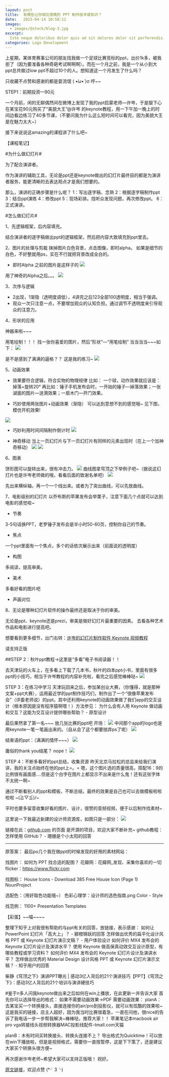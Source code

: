 ```yaml
---
layout: post
title:  有哪些让你相见恨晚的 PPT 制作技术或知识？
date:   2015-04-14 10:58:12
images:
  - images/@stock/blog-3.jpg
excerpt:
  Iste neque doloribus dolor quis ad sit dolores dolor sit perferendis. nemo in rerum ducimus possimus aspernatur quas est. dolorem eaque vel id quasi voluptatem eligendi rerum et quo ut. fuga qui ea voluptates sunt
categories: Logo Development
---
```


上星期，某体育赛事公司的朋友找我做一个足球比赛竞标的ppt，出价1k多，被我拒了（因为要准备各种奇葩考试啊啊啊）。而在一个月之前，我是一个从小到大ppt总共做过low ppt不超过10个的人。想知道这一个月发生了什么吗？

只收藏不点赞和感谢的都是耍流氓 ( •̀ω•́ )σ 哼~~

STEP1：前期投资—90元

一个月前，闲的无聊偶然间在微博上发现了我的ppt启蒙老师—许岑，于是狠下心在某宝花90元购买了“美貌大王”@许岑 的keynote教程，用一下午加一晚上的时间边看边练习了40多节课，（不要问我为什么这么短时间可以看完，因为美貌大王是在魅力太大~）

接下来说说这amazing的课程讲了什么吧~

【课程笔记】

#为什么做幻灯片#

为了配合演讲者。

作为演讲的辅助工具，无论是ppt还是keynote做出的幻灯片最终目的都是为演讲者服务，能更清晰的去表达观点才是我们想要的。

那么，演讲的正确步骤是什么呢？
1：写出逐字稿、念熟
2：根据逐字稿制作ppt
3：结合ppt演练
4：修改ppt
5：现场彩排。找听众发现问题，再次修改ppt。
6：正式演讲。

#怎么做幻灯片#

1、先逻辑框架，后内容填充。

结合演讲者的逐字稿做出ppt的逻辑框架，然后把内容大致填充到ppt里去。

2、图片的处理与剪裁
抹掉图片白色背景，点击图像，即时alpha。
如果是细节的白色，不好整就用ps，实在不行就把背景改成全白的。

* 即时Alpha
之前的图片是这样子的
![](http://ww3.sinaimg.cn/large/85b1eb2djw1f6umj3i9gdj20go0ahaas.jpg)

用了神奇的Alpha之后。。。
![](http://ww3.sinaimg.cn/large/85b1eb2djw1f6umjs3vypj20go0ah3z6.jpg)


3、次序与逻辑

* 2出现，1渐隐（透明度调低），4讲完之后123全部100透明度，相当于强调。
* 观众一次只注意一点，不要增加观众的认知负担。通过调节不透明度来引导观众的注意力。

4、形状的应用

神器来啦~~~

用笔绘制！！！
找一张你喜爱的图片，然后“形状”—“用笔绘制”
当当当当~~~如下：
![](http://ww2.sinaimg.cn/large/85b1eb2djw1f6umksgt8xj20g109umxt.jpg)

是不是感到了满满的逼格？？
这是我的练习~
![](http://ww1.sinaimg.cn/large/85b1eb2djw1f6umlalyxnj20go0cidfx.jpg)

5、动画效果

* 效果要符合逻辑，符合实物的物理规律
比如： 一个球，动作效果就应该是：掉落+旋转20°
再比如：锤子手机发布会时，一开始的锤子—掉落效果；一张湖面的图片—涟漪效果；一扇木门—开门效果。

* 巧妙使用两张图片+动画效果（渐隐）
可以达到意想不到的感觉哦~
见下图，模仿开机效果!

![](http://ww3.sinaimg.cn/large/85b1eb2djw1f6umm5173rj20go09ndgw.jpg)

* 巧妙利用时间间隔制作倒计时
![](http://ww3.sinaimg.cn/large/85b1eb2djw1f6ummqtthxj20go0cgmxf.jpg)

* 神奇移动
当上一页幻灯片与下一页幻灯片有同样的元素出现时（在上一个加神奇移动）
![](http://ww1.sinaimg.cn/large/85b1eb2djw1f6umncuom0j20go084js0.jpg)
![](http://ww3.sinaimg.cn/large/85b1eb2djw1f6umniqgw4j20go0973zc.jpg)


6、图表

饼形图可以旋转出来，很有冲击力。
![](http://ww4.sinaimg.cn/large/85b1eb2djw1f6umo7v0iuj20go0afwfa.jpg)
曲线图拿穹顶之下举例子吧~（据说这幻灯片也是许岑老师做的哦，看看后面的致谢名单吧）
![](http://ww4.sinaimg.cn/large/85b1eb2djw1f6umowj4f3j20go090q41.jpg)

先出来横纵轴，再一个一个线出来。或者为了突出曲线，可以先放曲线。

7、电影级别的幻灯片
以乔布斯的苹果发布会举栗子，注意下面几个点就可以达到电影的感觉啦~

* 节奏

3-5句话换PPT，老罗锤子发布会是半小时50-60页，控制你自己的节奏。

* 焦点

一个ppt里面有一个焦点，多个的话依次展示出来（前面说的透明度）

* 构图

多阅读，提高审美。

* 美术

多看好看的图片吧

* 声画对位

8、无论是哪种幻灯片软件的操作最终还是取决于你的审美。

无论是ppt、keynote还是prezi，审美是做好幻灯片最重要的因素。
去看各种艺术作品和电影进行提高吧。

想要看到更多细节，出门右转：[许岑的幻灯片制作软件 Keynote 视频教程](https://item.taobao.com/item.htm?id=40975579044&toSite=main#detail)

请支持正版

##STEP 2：秋叶ppt教程→这里是“多看”电子书阅读器！！

去天津玩的火车上，在多看上下载了几本书，秋叶的四本ppt小书，里面有很多ppt的小技巧，相当于许岑教程的内容补充啦，看完之后感觉棒棒哒~
![](http://ww2.sinaimg.cn/large/85b1eb2djw1f6umrn3ihvj20go0tntco.jpg)

STEP 3：在练习中学习
天津玩回来之后，参加某创业大赛，（你懂得，就是那种文案+ppt大赛），运用最近学的ppt制作技巧们，制作出了一个“很像苹果发布会”（评委老师说）的ppt。其中还利用keynote的动画效果做了我们app的交互设计（根本原因是没有程序猿啊喂！）方法参见：
为什么会有人用 Keynote 做动画和交互？这能为交互设计提供哪些帮助？ - 原型设计

最后果然拿了第一名~~~
放几张比赛的ppt吧
开场：
![](http://ww4.sinaimg.cn/large/85b1eb2djw1f6umsbccwvj20go0af40i.jpg)
中间那个app的logo也是用keynote一笔一笔画出来的。（自从会了这个都要抛弃ps了呢）
![](http://ww2.sinaimg.cn/large/85b1eb2djw1f6umsq26n6j20go0afjso.jpg)

结束语的ppt：（满满的情怀~~~）
![](http://ww3.sinaimg.cn/large/85b1eb2djw1f6umtb99y4j20go0afwh1.jpg)

庸俗的thank you结尾？
nope！
![](http://ww4.sinaimg.cn/large/85b1eb2djw1f6umtoi17uj20go0afwf9.jpg)

STEP 4：不断多看好的ppt总结，收集资源
昨天北京马拉松的总监来给我们演讲，我的关注点始终在他的ppt上=。=
嗯，这个图片选的质量很高，搭配16：9的比例很有画面感....但是这个白字在图片上都显示不出来是什么鬼！还有这张字体不太统一啊~

通过不断看别人的ppt和模板，不断总结，最终的效果是自己也可以去做模板啦啦啦啦
~\(≧▽≦)/~

平时也要多留意收集好看的图片、设计，很赞的音频视频，便于以后制作找素材~

这里说一下我最近新建的设计师资源库，如图只是一部分：
![](http://ww4.sinaimg.cn/large/85b1eb2djw1f6umux1qaoj20go0l4dkh.jpg)

链接在此：[github.com](https://link.zhihu.com/?target=https%3A//github.com/timmy3131/design-resource) 的页面 是开源的项目，欢迎大家不断补充~
github教程：怎样使用 GitHub？ - 珊姗是个小太阳的回答

------------
原答案：
最后po几个我在做ppt的时候发现的好用的素材网站：

找图片：
如何为 PPT 找合适的配图？
花瓣网：花瓣网_发现、采集你喜欢的一切
flicker：https://www.flickr.com

找图标：
House Icons - Download 385 Free House Icon (Page 1)
NounProject

选配色：（用好取色功能哦~）
色彩心理学：设计师的选色指南.png
Color - Style

找范例：
1100+ Presentation Templates

【彩蛋】~~喵~~~~

整理下知乎上对我很有帮助的与ppt有关的回答，放链接，表示感谢：
如何让 PowerPoint 幻灯片「高大上」？ - 郦橙锦妖的回答
怎样做出优秀的扁平化设计风格 PPT 或 Keynote 幻灯片演示文稿？ - 用户体验设计
如何评价 MX4 发布会的 Keynote 幻灯片设计及演讲水平？
使用 Keynote 做高保真动效交互设计原型，有哪些教程或学习资料？
如何评价 MX4 发布会的 Keynote 幻灯片设计及演讲水平？
怎样做出优秀的 Material Design 设计风格 PPT 或 Keynote 幻灯片演示文稿？ - 知乎用户的回答

柴静《穹顶之下》演讲PPT曝光 | 感动3亿人背后的21个演讲技巧【PPT】《穹顶之下》：感动3亿人背后的21个培训与演讲硬技巧

#鉴于n多人问我keynote做出来之后如何在win上播放，在此更新一并告诉大家
首先你可以选择导出的格式：
如果不需要动画效果→PDF
需要动画效果：
planA：去某宝买一个转换接头，直接连接你的air/pro到投影仪，就可以有炫酷的效果啦~这是我买的链接，店主人超好，因为我当时比赛很着急，一直在问他，很nice的告诉了我电话一步一步帮我解决~棒棒哒，推荐大家！！
苹果笔记本macbook air pro vga转接线头视频转换器MAC投影线配件-tmall.com天猫

planB：木有时间买转换接头、转换头连接不上？
导出格式为Quicktime！可以放在win下播放啦，但是是视频格式，需要你一直按暂停，这是下下策了，还是建议大家买个转换头很方便~

再次感谢许岑老师~希望大家可以支持正版哦！
祝好。

[原文链接](https://www.zhihu.com/question/20070065/answer/79557687)，欢迎点赞 (*╯3╰)